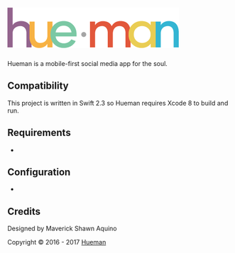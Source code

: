 ![Alt text](/assets/logo.png)
==========
Hueman is a mobile-first social media app for the soul.

## Compatibility
This project is written in Swift 2.3 so Hueman requires Xcode 8 to build and run.

## Requirements
-
## Configuration
-
## Credits
Designed by Maverick Shawn Aquino

Copyright © 2016 - 2017 [Hueman](https://www.hellohueman.com)
